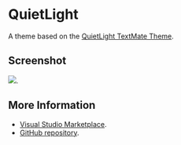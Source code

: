 # QuietLight

A theme based on the [QuietLight TextMate Theme](http://colorsublime.com/theme/QuietLight).


## Screenshot
![](https://raw.githubusercontent.com/gerane/VSCodeThemes/master/gerane.Theme-QuietLight/screenshot.png).


## More Information
* [Visual Studio Marketplace](https://marketplace.visualstudio.com/items/gerane.Theme-QuietLight).
* [GitHub repository](https://github.com/gerane/VSCodeThemes).
